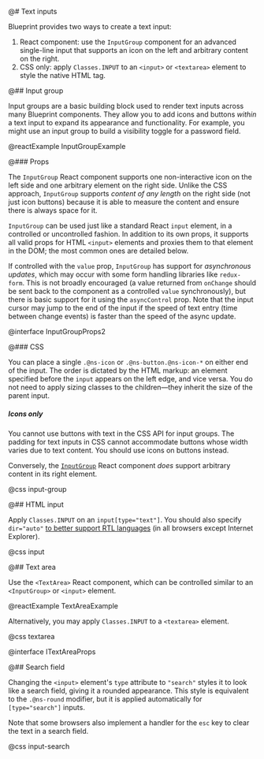 @# Text inputs

Blueprint provides two ways to create a text input:

1. React component: use the `InputGroup` component for an advanced single-line
   input that supports an icon on the left and arbitrary content on the right.
1. CSS only: apply `Classes.INPUT` to an `<input>` or `<textarea>` element to
   style the native HTML tag.

@## Input group

Input groups are a basic building block used to render text inputs across many Blueprint components.
They allow you to add icons and buttons _within_ a text input to expand its appearance and
functionality. For example, you might use an input group to build a visibility toggle for a password
field.

@reactExample InputGroupExample

@### Props

The `InputGroup` React component supports one non-interactive icon on the left
side and one arbitrary element on the right side. Unlike the CSS approach,
`InputGroup` supports _content of any length_ on the right side (not just
icon buttons) because it is able to measure the content and ensure there is
always space for it.

`InputGroup` can be used just like a standard React `input` element, in
a controlled or uncontrolled fashion. In addition to its own props, it supports
all valid props for HTML `<input>` elements and proxies them to that element in
the DOM; the most common ones are detailed below.

If controlled with the `value` prop, `InputGroup` has support for _asynchronous updates_, which may
occur with some form handling libraries like `redux-form`. This is not broadly encouraged (a value
returned from `onChange` should be sent back to the component as a controlled `value` synchronously),
but there is basic support for it using the `asyncControl` prop. Note that the input cursor may jump
to the end of the input if the speed of text entry (time between change events) is faster than the
speed of the async update.

@interface InputGroupProps2

@### CSS

You can place a single `.@ns-icon` or `.@ns-button.@ns-icon-*` on either end of the input. The order is
dictated by the HTML markup: an element specified before the `input` appears on the left edge, and
vice versa. You do not need to apply sizing classes to the children&mdash;they inherit the size of
the parent input.

<div class="@ns-callout @ns-intent-warning @ns-icon-warning-sign">
    <h5 class="@ns-heading">Icons only</h5>

You cannot use buttons with text in the CSS API for input groups. The padding for text inputs
in CSS cannot accommodate buttons whose width varies due to text content. You should use icons on
buttons instead.

Conversely, the [`InputGroup`](#core/components/text-inputs.input-group) React
component _does_ support arbitrary content in its right element.

</div>

@css input-group

@## HTML input

Apply `Classes.INPUT` on an `input[type="text"]`. You should also specify `dir="auto"`
[to better support RTL languages](http://www.w3.org/International/questions/qa-html-dir#dirauto)
(in all browsers except Internet Explorer).

@css input

@## Text area

Use the `<TextArea>` React component, which can be controlled similar to an `<InputGroup>` or `<input>` element.

@reactExample TextAreaExample

Alternatively, you may apply `Classes.INPUT` to a `<textarea>` element.

@css textarea

@interface ITextAreaProps

@## Search field

Changing the `<input>` element's `type` attribute to `"search"` styles it to look like a search
field, giving it a rounded appearance. This style is equivalent to the `.@ns-round` modifier, but it
is applied automatically for `[type="search"]` inputs.

Note that some browsers also implement a handler for the `esc` key to clear the text in a search field.

@css input-search
